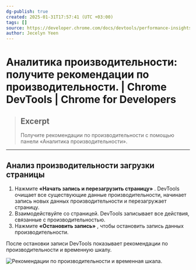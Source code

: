```yaml
---
dg-publish: true
created: 2025-01-31T17:57:41 (UTC +03:00)
tags: []
source: https://developer.chrome.com/docs/devtools/performance-insights?hl=ru
author: Jecelyn Yeen
---
```


# Аналитика производительности: получите рекомендации по производительности.  |  Chrome DevTools  |  Chrome for Developers

> ## Excerpt
> Получите рекомендации по производительности с помощью панели «Аналитика производительности».

---

## Анализ производительности загрузки страницы

1.  Нажмите **«Начать запись и перезагрузить страницу»** . DevTools очищает все существующие данные производительности, начинает запись новых данных производительности и перезагружает страницу.
2.  Взаимодействуйте со страницей. DevTools записывает все действия, связанные с производительностью.
3.  Нажмите **«Остановить запись»** , чтобы остановить запись данных производительности.

После остановки записи DevTools показывает рекомендации по производительности и временную шкалу.

![Рекомендации по производительности и временная шкала.](https://developer.chrome.com/static/docs/devtools/performance-insights/image/performance-insights-and-t-c0c0c0c0c0c0c.png?hl=ru) 